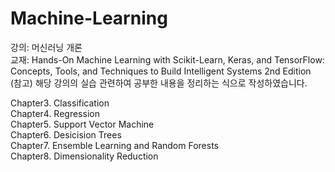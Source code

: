 # Machine-Learning

강의: 머신러닝 개론  
교재: Hands-On Machine Learning with Scikit-Learn, Keras, and TensorFlow: Concepts, Tools, and Techniques to Build Intelligent Systems 2nd Edition  
(참고) 해당 강의의 실습 관련하여 공부한 내용을 정리하는 식으로 작성하였습니다.

Chapter3. Classification  
Chapter4. Regression  
Chapter5. Support Vector Machine  
Chapter6. Desicision Trees  
Chapter7. Ensemble Learning and Random Forests  
Chapter8. Dimensionality Reduction  
